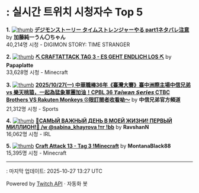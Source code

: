 # : 실시간 트위치 시청자수 Top 5

**1.** [![thumb](https://static-cdn.jtvnw.net/previews-ttv/live_user_kato_junichi0817-320x180.jpg)](https://twitch.tv/加藤純一うん〇ちゃん)
**[デジモンストーリー タイムストレンジャーやる part1ネタバレ注意](https://twitch.tv/加藤純一うん〇ちゃん)** by **加藤純一うん〇ちゃん**<br>40,214명 시청  - DIGIMON STORY: TIME STRANGER

**2.** [![thumb](https://static-cdn.jtvnw.net/previews-ttv/live_user_papaplatte-320x180.jpg)](https://twitch.tv/Papaplatte)
**[⛏️ CRAFTATTACK TAG 3 - ES GEHT ENDLICH LOS ⛏️](https://twitch.tv/Papaplatte)** by **Papaplatte**<br>33,628명 시청  - Minecraft

**3.** [![thumb](https://static-cdn.jtvnw.net/previews-ttv/live_user_brothers_baseball-320x180.jpg)](https://twitch.tv/中信兄弟官方頻道)
**[2025/10/27(一) 中華職棒36年《臺灣大賽》臺中洲際主場中信兄弟 vs 樂天桃猿，一起為猛象軍團加油！CPBL 36 𝙏𝙖𝙞𝙬𝙖𝙣 𝙎𝙚𝙧𝙞𝙚𝙨  CTBC Brothers VS Rakuten Monkeys ⚾️限訂閱者收看呦～](https://twitch.tv/中信兄弟官方頻道)** by **中信兄弟官方頻道**<br>21,312명 시청  - Sports

**4.** [![thumb](https://static-cdn.jtvnw.net/previews-ttv/live_user_ravshann-320x180.jpg)](https://twitch.tv/RavshanN)
**[🛑САМЫЙ ВАЖНЫЙ ДЕНЬ В МОЕЙ ЖИЗНИ! ПЕРВЫЙ МИЛЛИОН!🍋 /w @sabina_khayrova !тг !bb](https://twitch.tv/RavshanN)** by **RavshanN**<br>16,062명 시청  - IRL

**5.** [![thumb](https://static-cdn.jtvnw.net/previews-ttv/live_user_montanablack88-320x180.jpg)](https://twitch.tv/MontanaBlack88)
**[Craft Attack 13 - Tag 3 !Minecraft](https://twitch.tv/MontanaBlack88)** by **MontanaBlack88**<br>15,395명 시청  - Minecraft


---
: 마지막 업데이트: 2025-10-27 13:27 UTC

Powered by [Twitch API](https://dev.twitch.tv/docs/api/reference) · 자동화 봇